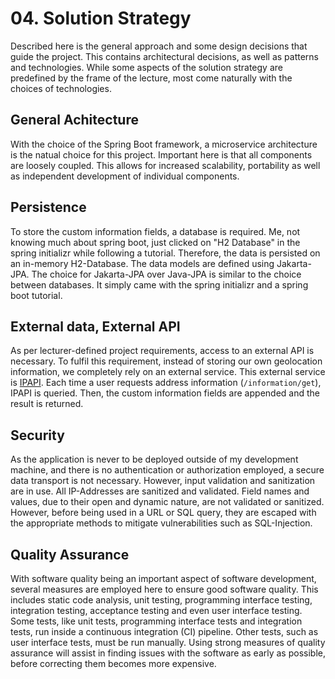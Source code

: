 # 04. Solution Strategy

Described here is the general approach and some design decisions that guide the project.
This contains architectural decisions, as well as patterns and technologies.
While some aspects of the solution strategy are predefined by the frame of the lecture,
most come naturally with the choices of technologies.

## General Achitecture
With the choice of the Spring Boot framework, a microservice architecture is the natual
choice for this project. Important here is that all components are loosely coupled.
This allows for increased scalability, portability as well as independent development of
individual components.

## Persistence
To store the custom information fields, a database is required.
Me, not knowing much about spring boot, just clicked on "H2 Database" in the spring initializr
while following a tutorial. Therefore, the data is persisted on an in-memory H2-Database.
The data models are defined using Jakarta-JPA. The choice for Jakarta-JPA over Java-JPA
is similar to the choice between databases. It simply came with the spring initializr
and a spring boot tutorial.

## External data, External API
As per lecturer-defined project requirements, access to an external API is necessary.
To fulfil this requirement, instead of storing our own geolocation information,
we completely rely on an external service. This external service is [IPAPI](ipapi.com).
Each time a user requests address information (`/information/get`), IPAPI is queried.
Then, the custom information fields are appended and the result is returned.

## Security
As the application is never to be deployed outside of my development machine, and there is no
authentication or authorization employed, a secure data transport is not necessary.
However, input validation and sanitization are in use.
All IP-Addresses are sanitized and validated.
Field names and values, due to their open and dynamic nature, are not validated or sanitized.
However, before being used in a URL or SQL query, they are escaped with the appropriate methods
to mitigate vulnerabilities such as SQL-Injection.

## Quality Assurance
With software quality being an important aspect of software development,
several measures are employed here to ensure good software quality.
This includes static code analysis, unit testing, programming interface testing,
integration testing, acceptance testing and even user interface testing.
Some tests, like unit tests, programming interface tests and integration tests,
run inside a continuous integration (CI) pipeline.
Other tests, such as user interface tests, must be run manually.
Using strong measures of quality assurance will assist in finding issues with the
software as early as possible, before correcting them becomes more expensive.

